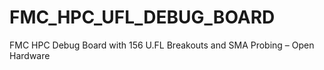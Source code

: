 # FMC_HPC_UFL_DEBUG_BOARD
FMC HPC Debug Board with 156 U.FL Breakouts and SMA Probing – Open Hardware
